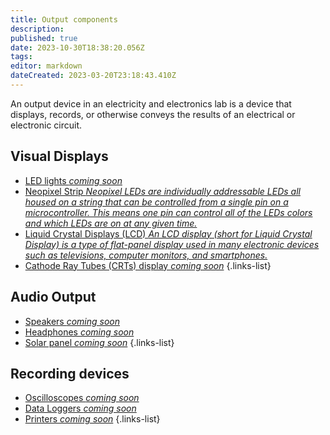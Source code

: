 ```yaml
---
title: Output components 
description: 
published: true
date: 2023-10-30T18:38:20.056Z
tags: 
editor: markdown
dateCreated: 2023-03-20T23:18:43.410Z
---
```



An output device in an electricity and electronics lab is a device that displays, records, or otherwise conveys the results of an electrical or electronic circuit.

## Visual Displays
- [LED lights *coming soon*](/home/output/lcd) 
- [Neopixel Strip *Neopixel LEDs are individually addressable LEDs all housed on a string that can be controlled from a single pin on a microcontroller. This means one pin can control all of the LEDs colors and which LEDs are on at any given time.*](/home/output/Neopixell) 
- [Liquid Crystal Displays (LCD) *An LCD display (short for Liquid Crystal Display) is a type of flat-panel display used in many electronic devices such as televisions, computer monitors, and smartphones.*](/home/output/Led)
- [Cathode Ray Tubes (CRTs) display *coming soon*](/home/output/crt)
{.links-list}

## Audio Output
- [Speakers *coming soon*](/home/output/speakers) 
- [Headphones *coming soon*](/home/output/headphones)
- [Solar panel *coming soon*](/home/output/solarpanel) 
{.links-list}

## Recording devices
- [Oscilloscopes *coming soon*](/home/output/oscilloscopes ) 
- [Data Loggers *coming soon*](/home/output/dataloggers)
- [Printers *coming soon*](/home/output/printers)
{.links-list}